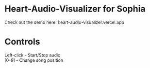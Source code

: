 # Heart-Audio-Visualizer for Sophia
Check out the demo here: heart-audio-visualizer.vercel.app

# Controls 
Left-click - Start/Stop audio<br />
[0-9] - Change song position
